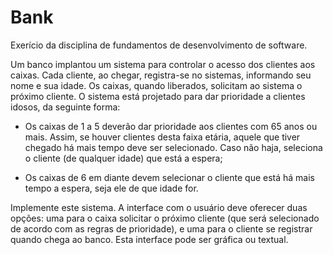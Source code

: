 # Bank

Exerício da disciplina de fundamentos de desenvolvimento de software.

Um banco implantou um sistema para controlar o acesso dos clientes aos caixas. Cada cliente, ao chegar, registra-se no sistemas, informando seu nome e sua idade. Os caixas, quando liberados, solicitam ao sistema o próximo cliente. O sistema está projetado para dar prioridade a clientes idosos, da seguinte forma:

* Os caixas de 1 a 5 deverão dar prioridade aos clientes com 65 anos ou mais. Assim, se houver clientes desta faixa etária, aquele que tiver chegado há mais tempo deve ser selecionado. Caso não haja, seleciona o cliente (de qualquer idade) que está a espera;

* Os caixas de 6 em diante devem selecionar o cliente que está há mais tempo a espera, seja ele de que idade for.

Implemente este sistema. A interface com o usuário deve oferecer duas opções: uma para o caixa solicitar o próximo cliente (que será selecionado de acordo com as regras de prioridade), e uma para o cliente se registrar quando chega ao banco. Esta interface pode ser gráfica ou textual.
